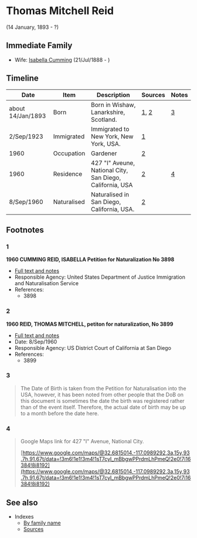 ﻿---
layout: person
subject_key: i2617088
permalink: /people/i2617088
---

# Thomas Mitchell Reid
(14 January, 1893 - ?)

## Immediate Family

* Wife: [Isabella Cumming](./@i84684994@-isabella-cumming-b1888-7-21-d.md) (21/Jul/1888 - )

## Timeline

Date | Item | Description | Sources | Notes
---|---|---|---|---
about 14/Jan/1893 | Born | Born in Wishaw, Lanarkshire, Scotland. | [1](#1), [2](#2) | [3](#3)
2/Sep/1923 | Immigrated | Immigrated to New York, New York, USA. | [1](#1) | 
1960 | Occupation | Gardener | [2](#2) | 
1960 | Residence | 427 "I" Aveune, National City, San Diego, California, USA | [2](#2) | [4](#4)
8/Sep/1960 | Naturalised | Naturalised in San Diego, California, USA. | [2](#2) | 

## Footnotes

### 1

**1960 CUMMING REID, ISABELLA Petition for Naturalization No 3898**

* [Full text and notes](../sources/@s17659132@-1960-cumming-reid,-isabella-petition-for-naturalization-no-3898.md)
* Responsible Agency: United States Department of Justice Immigration and Naturalisation Service
* References: 
  * 3898

### 2

**1960 REID, THOMAS MITCHELL, petiton for naturalization, No 3899**

* [Full text and notes](../sources/@s14928738@-1960-reid,-thomas-mitchell,-petiton-for-naturalization,-no-3899.md)
* Date: 8/Sep/1960
* Responsible Agency: US District Court of California at San Diego
* References: 
  * 3899

### 3

> The Date of Birth is taken from the Petition for Naturalisation into the USA, however, it has been noted from other people that the DoB on this document is sometimes the date the birth was registered rather than of the event itself. Therefore, the actual date of birth may be up to a month before the date here.
>


### 4

> Google Maps link for 427 "I" Avenue, National City.
>
> [https://www.google.com/maps/@32.6815014,-117.0989292,3a,15y,93.7h,91.67t/data=!3m6!1e1!3m4!1sT7cyI_mBbgwPPrdmLhPmeQ!2e0!7i16384!8i8192](https://www.google.com/maps/@32.6815014,-117.0989292,3a,15y,93.7h,91.67t/data=!3m6!1e1!3m4!1sT7cyI_mBbgwPPrdmLhPmeQ!2e0!7i16384!8i8192)
>



## See also

- Indexes
  - [By family name](../index-by-family-name.md)
  - [Sources](../index-of-sources-by-title.md)
